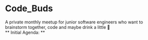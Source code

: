 # Code_Buds
A private monthly meetup for junior software engineers who want to brainstorm together, code and maybe drink a little :beer: 
<br>
** Initial Agenda: **
